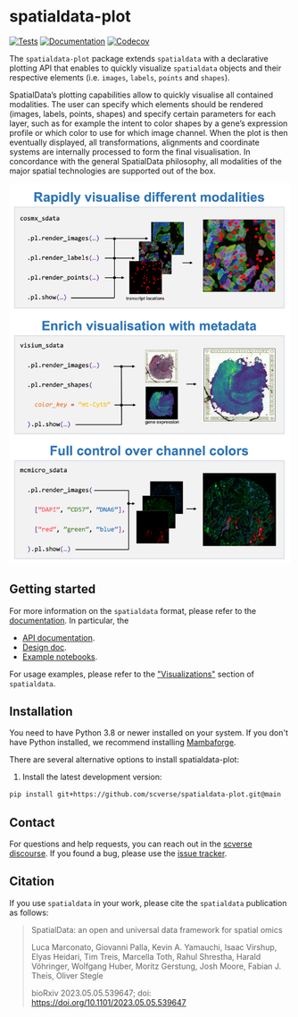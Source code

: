 # spatialdata-plot

[![Tests][badge-tests]][link-tests]
[![Documentation][badge-docs]][link-docs]
[![Codecov][badge-codecov]][link-codecov]

[badge-tests]: https://img.shields.io/github/actions/workflow/status/scverse/spatialdata-plot/test_and_deploy.yaml?branch=main
[link-tests]: https://github.com/scverse/spatialdata-plot/actions/workflows/test.yml
[badge-docs]: https://img.shields.io/readthedocs/spatialdata-plot
[badge-codecov]: https://codecov.io/gh/scverse/spatialdata-plot/branch/main/graph/badge.svg?token=C45F3ATSVI
[link-codecov]: https://app.codecov.io/gh/scverse/spatialdata-plot

The `spatialdata-plot` package extends `spatialdata` with a declarative plotting API that enables to quickly visualize `spatialdata` objects and their respective elements (i.e. `images`, `labels`, `points` and `shapes`).

SpatialData’s plotting capabilities allow to quickly visualise all contained modalities. The user can specify which elements should be rendered (images, labels, points, shapes) and specify certain parameters for each layer, such as for example the intent to color shapes by a gene’s expression profile or which color to use for which image channel. When the plot is then eventually displayed, all transformations, alignments and coordinate systems are internally processed to form the final visualisation. In concordance with the general SpatialData philosophy, all modalities of the major spatial technologies are supported out of the box.

<img src='https://raw.githubusercontent.com/scverse/spatialdata-plot/main/docs/spatialdata-plot.png'/>

## Getting started

For more information on the `spatialdata` format, please refer to the [documentation](https://spatialdata.scverse.org/en/latest/). In particular, the

-   [API documentation][link-api].
-   [Design doc][link-design-doc].
-   [Example notebooks][link-notebooks].

For usage examples, please refer to the ["Visualizations"](https://spatialdata.scverse.org/en/latest/tutorials/notebooks/notebooks.html#visualizations) section of `spatialdata`.

## Installation

You need to have Python 3.8 or newer installed on your system. If you don't have
Python installed, we recommend installing [Mambaforge](https://github.com/conda-forge/miniforge#mambaforge).

There are several alternative options to install spatialdata-plot:

<!--
1) Install the latest release of `spatialdata-plot` from `PyPI <https://pypi.org/project/spatialdata-plot/>`_:

```bash
pip install spatialdata-plot
```
-->

1. Install the latest development version:

```bash
pip install git+https://github.com/scverse/spatialdata-plot.git@main
```

## Contact

For questions and help requests, you can reach out in the [scverse discourse][scverse-discourse].
If you found a bug, please use the [issue tracker][issue-tracker].

## Citation

If you use `spatialdata` in your work, please cite the `spatialdata` publication as follows:

> SpatialData: an open and universal data framework for spatial omics
>
> Luca Marconato, Giovanni Palla, Kevin A. Yamauchi, Isaac Virshup, Elyas Heidari, Tim Treis, Marcella Toth, Rahul Shrestha, Harald Vöhringer, Wolfgang Huber, Moritz Gerstung, Josh Moore, Fabian J. Theis, Oliver Stegle
>
> bioRxiv 2023.05.05.539647; doi: https://doi.org/10.1101/2023.05.05.539647

[scverse-discourse]: https://discourse.scverse.org/
[issue-tracker]: https://github.com/scverse/spatialdata-plot/issues
[changelog]: https://spatialdata-plot.readthedocs.io/latest/changelog.html
[link-docs]: https://spatialdata-plot.readthedocs.io
[link-api]: https://spatialdata.scverse.org/projects/plot/en/latest
[link-design-doc]: https://spatialdata.scverse.org/en/latest/design_doc.html
[link-notebooks]: https://spatialdata.scverse.org/en/latest/tutorials/notebooks/notebooks.html
